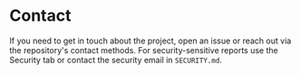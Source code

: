 # Contact

If you need to get in touch about the project, open an issue or reach out via the repository's contact methods. For security-sensitive reports use the Security tab or contact the security email in `SECURITY.md`.
